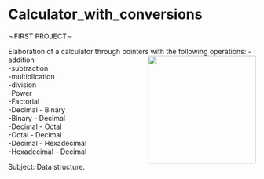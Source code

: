 # Calculator_with_conversions

∼FIRST PROJECT∼


Elaboration of a calculator through pointers with the following operations: 
 <img align="right" height="220em" align="right" src="https://user-images.githubusercontent.com/69487958/147026750-0c92d243-6358-45a5-9844-52e46d8cbd0a.gif"/>
-addition <br>
-subtraction <br>
-multiplication <br>
-division <br>
-Power <br>
-Factorial <br>
-Decimal - Binary <br>
-Binary - Decimal <br>
-Decimal - Octal <br>
-Octal - Decimal <br>
-Decimal - Hexadecimal <br>
-Hexadecimal - Decimal <br>

Subject: Data structure.
